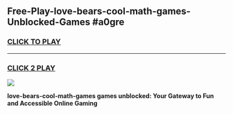 
## Free-Play-love-bears-cool-math-games-Unblocked-Games #a0gre
<h3>
<a href="https://news.freeplayer.one?title=love-bears-cool-math-games&ref=8M">CLICK TO PLAY</a></h3>
<hr>

<h3>
<a href="https://news.freeplayer.one?title=love-bears-cool-math-games&ref=8M">CLICK 2 PLAY</a>
  
</h3>

<a href="https://news.freeplayer.one?title=love-bears-cool-math-games&ref=8M"><img src="https://clearcache.store/games.png"></a>


**love-bears-cool-math-games games unblocked: Your Gateway to Fun and Accessible Online Gaming**
